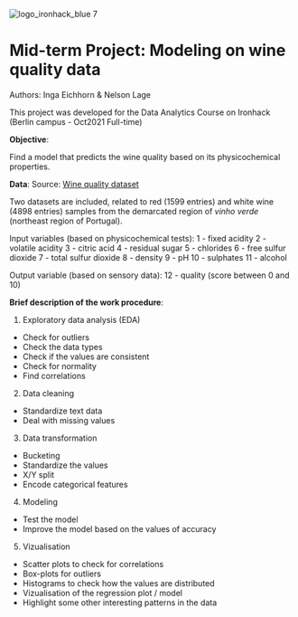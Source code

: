 ![logo_ironhack_blue 7](https://user-images.githubusercontent.com/23629340/40541063-a07a0a8a-601a-11e8-91b5-2f13e4e6b441.png)
# Mid-term Project: Modeling on wine quality data
Authors: Inga Eichhorn & Nelson Lage

This project was developed for the Data Analytics Course on Ironhack (Berlin campus - Oct2021 Full-time)

**Objective**:

Find a model that predicts the wine quality based on its physicochemical properties.

**Data**:
Source: [Wine quality dataset](https://archive.ics.uci.edu/ml/datasets/wine+quality) 

Two datasets are included, related to red (1599 entries) and white wine (4898 entries) samples from the demarcated region of *vinho verde* (northeast region of Portugal).

Input variables (based on physicochemical tests):
1 - fixed acidity
2 - volatile acidity
3 - citric acid
4 - residual sugar
5 - chlorides
6 - free sulfur dioxide
7 - total sulfur dioxide
8 - density
9 - pH
10 - sulphates
11 - alcohol

Output variable (based on sensory data):
12 - quality (score between 0 and 10)



**Brief description of the work procedure**:

1. Exploratory data analysis (EDA)
 - Check for outliers
 - Check the data types
 - Check if the values are consistent
 - Check for normality
 - Find correlations

2. Data cleaning
 - Standardize text data
 - Deal with missing values

3. Data transformation
 - Bucketing
 - Standardize the values
 - X/Y split
 - Encode categorical features

4. Modeling
 - Test the model
 - Improve the model based on the values of accuracy

5. Vizualisation
 - Scatter plots to check for correlations
 - Box-plots for outliers
 - Histograms to check how the values are distributed
 - Vizualisation of the regression plot / model
 - Highlight some other interesting patterns in the data
